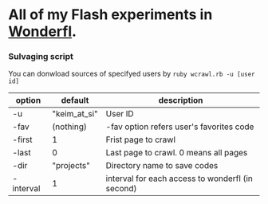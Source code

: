 # All of my Flash experiments in [Wonderfl](http://wonderfl.net/user/keim_at_Si/codes).

### Sulvaging script
You can donwload sources of specifyed users by `ruby wcrawl.rb -u [user id]`

|option|default|description|
|---|---|---|
|-u|"keim_at_si"|User ID|
|-fav|(nothing)|-fav option refers user's favorites code|
|-first|1|Frist page to crawl|
|-last|0|Last page to crawl. 0 means all pages|
|-dir|"projects"|Directory name to save codes|
|-interval|1|interval for each access to wonderfl (in second)|

